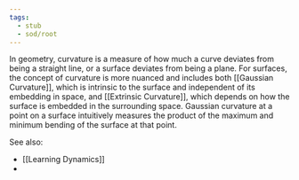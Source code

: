 ```yaml
---
tags:
  - stub
  - sod/root
---
```


In geometry, curvature is a measure of how much a curve deviates from being a straight line, or a surface deviates from being a plane. For surfaces, the concept of curvature is more nuanced and includes both [[Gaussian Curvature]], which is intrinsic to the surface and independent of its embedding in space, and [[Extrinsic Curvature]], which depends on how the surface is embedded in the surrounding space. Gaussian curvature at a point on a surface intuitively measures the product of the maximum and minimum bending of the surface at that point.

See also:
- [[Learning Dynamics]]
- 